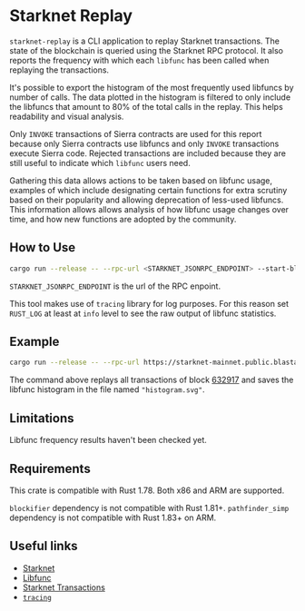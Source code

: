 # Starknet Replay

`starknet-replay` is a CLI application to replay Starknet transactions. The
state of the blockchain is queried using the Starknet RPC protocol. It also
reports the frequency with which each `libfunc` has been called when replaying
the transactions.

It's possible to export the histogram of the most frequently used libfuncs by
number of calls. The data plotted in the histogram is filtered to only include
the libfuncs that amount to 80% of the total calls in the replay. This helps
readability and visual analysis.

Only `INVOKE` transactions of Sierra contracts are used for this report because
only Sierra contracts use libfuncs and only `INVOKE` transactions execute Sierra
code. Rejected transactions are included because they are still useful to
indicate which `libfunc` users need.

Gathering this data allows actions to be taken based on libfunc usage, examples
of which include designating certain functions for extra scrutiny based on their
popularity and allowing deprecation of less-used libfuncs. This information
allows allows analysis of how libfunc usage changes over time, and how new
functions are adopted by the community.

## How to Use

```bash
cargo run --release -- --rpc-url <STARKNET_JSONRPC_ENDPOINT> --start-block <BLOCK_NUM> --end-block <BLOCK_NUM>
```

`STARKNET_JSONRPC_ENDPOINT` is the url of the RPC enpoint.

This tool makes use of `tracing` library for log purposes. For this reason set
`RUST_LOG` at least at `info` level to see the raw output of libfunc statistics.

## Example

```bash
cargo run --release -- --rpc-url https://starknet-mainnet.public.blastapi.io/rpc/v0_7 --start-block 632917 --end-block 632917 --svg-out "histogram.svg"
```

The command above replays all transactions of block
[632917](https://starkscan.co/block/632917#transactions) and saves the libfunc
histogram in the file named `"histogram.svg"`.

## Limitations

Libfunc frequency results haven't been checked yet.

## Requirements

This crate is compatible with Rust 1.78. Both x86 and ARM are supported.

`blockifier` dependency is not compatible with Rust 1.81+. `pathfinder_simp`
dependency is not compatible with Rust 1.83+ on ARM.

## Useful links

- [Starknet](https://docs.starknet.io/documentation/)
- [Libfunc](https://github.com/lambdaclass/cairo_native?tab=readme-ov-file#implemented-library-functions)
- [Starknet Transactions](https://docs.starknet.io/documentation/architecture_and_concepts/Network_Architecture/transactions/)
- [`tracing`](https://github.com/tokio-rs/tracing)
